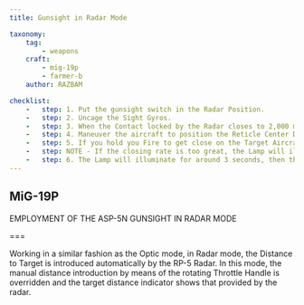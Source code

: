 ```yaml
---
title: Gunsight in Radar Mode

taxonomy:
    tag:
        - weapons
    craft: 
        - mig-19p
        - farmer-b
    author: RAZBAM

checklist:
    -   step: 1. Put the gunsight switch in the Radar Position. 
    -   step: 2. Uncage the Sight Gyros. 
    -   step: 3. When the Contact locked by the Radar closes to 2,000 meters, the Lock Lamp on the ASP-5N sight will illuminate, indicating that the Target has entered the Sight Operational Range and the Radar has started to provide Distance Data. Distance to Target is also presented on the Sight Distance Indicator. 
    -   step: 4. Maneuver the aircraft to position the Reticle Center Dot over the Target and Fire. 
    -   step: 5. If you hold you Fire to get close on the Target Aircraft, keep in mind that, like the Radar, the Sight also displays a Proximity Alert, represented by the Red Break Lamp. As the distance to the Aircraft approaches 300 meters, the Break Lamp will illuminate. 
    -   step: NOTE - If the closing rate is too great, the Lamp will illuminate earlier. 
    -   step: 6. The Lamp will illuminate for around 3 seconds, then the Aiming Solution and Radar Lock will be dropped, and the Sight will automatically switch to Optical Mode. <br />This does not mean that the Cannons will be disabled as well. If the Pilot decides so, the Target can still be Engaged using the standard Optical method.
---
```


## MiG-19P 
 
EMPLOYMENT OF THE ASP-5N GUNSIGHT IN RADAR MODE

===

Working in a similar fashion as the Optic mode, in Radar mode, the Distance to Target is introduced automatically by the RP-5 Radar. In this mode, the manual distance introduction by means of the rotating Throttle Handle is overridden and the target distance indicator shows that provided by the radar.
